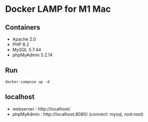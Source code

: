 # Docker LAMP for M1 Mac

## Containers
- Apache 2.0
- PHP 8.2
- MySQL 5.7.44
- phpMyAdmin 5.2.14

## Run
```
docker-compose up -d
```
## localhost
- webserver : http://localhost/
- phpMyAdmin : http://localhost:8080/ (connect: mysql, root:root)
  
